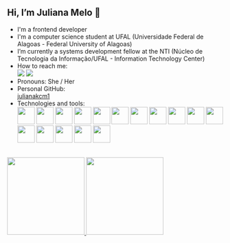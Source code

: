 ## Hi, I’m Juliana Melo 👋
- I'm a frontend developer
- I'm a computer science student at UFAL (Universidade Federal de Alagoas - Federal University of Alagoas)
- I’m currently a systems development fellow at the NTI (Núcleo de Tecnologia da Informação/UFAL - Information Technology Center)
- How to reach me: <br>
  <div>
    <a href = "mailto:contato@julianakcmelo@gmail.com"><img loading="lazy" src="https://img.shields.io/badge/Gmail-D14836?style=for-the-badge&logo=gmail&logoColor=white" target="_blank"></a>
    <a href="https://www.linkedin.com/in/julianakcmelo/" target="_blank"><img loading="lazy" src="https://img.shields.io/badge/-LinkedIn-%230077B5?style=for-the-badge&logo=linkedin&logoColor=white" target="_blank"></a>
  </div>
- Pronouns: She / Her
- Personal GitHub: <br>
  [julianakcm1](https://github.com/julianakcm1)
- Technologies and tools:
  <br>
  <div>
    <img src="https://cdn.jsdelivr.net/gh/devicons/devicon@latest/icons/react/react-original.svg" width="40" height="40" />
    <img src="https://cdn.jsdelivr.net/gh/devicons/devicon@latest/icons/typescript/typescript-original.svg" width="40" height="40" />
    <img src="https://cdn.jsdelivr.net/gh/devicons/devicon@latest/icons/javascript/javascript-plain.svg" width="40" height="40" />
    <img src="https://cdn.jsdelivr.net/gh/devicons/devicon@latest/icons/css3/css3-original.svg" width="40" height="40" />
    <img src="https://cdn.jsdelivr.net/gh/devicons/devicon@latest/icons/html5/html5-original.svg" width="40" height="40" />
    <img src="https://cdn.jsdelivr.net/gh/devicons/devicon@latest/icons/figma/figma-original.svg" width="40" height="40" />
    <img src="https://cdn.jsdelivr.net/gh/devicons/devicon@latest/icons/materialui/materialui-original.svg" width="40" height="40" />
    <img src="https://cdn.jsdelivr.net/gh/devicons/devicon@latest/icons/git/git-original.svg" width="40" height="40" />
    <img src="https://cdn.jsdelivr.net/gh/devicons/devicon@latest/icons/github/github-original.svg" width="40" height="40" />
    <img src="https://cdn.jsdelivr.net/gh/devicons/devicon@latest/icons/gitlab/gitlab-original.svg" width="40" height="40" />
    <img src="https://cdn.jsdelivr.net/gh/devicons/devicon@latest/icons/vscode/vscode-original.svg" width="40" height="40" />
    <img src="https://cdn.jsdelivr.net/gh/devicons/devicon@latest/icons/linux/linux-original.svg" width="40" height="40" />
    <img src="https://cdn.jsdelivr.net/gh/devicons/devicon@latest/icons/jira/jira-original-wordmark.svg" width="40" height="40" />
    <img src="https://cdn.jsdelivr.net/gh/devicons/devicon@latest/icons/trello/trello-original-wordmark.svg" width="40" height="40" />
    <img src="https://cdn.jsdelivr.net/gh/devicons/devicon@latest/icons/notion/notion-original.svg" width="40" height="40" />
    <img src="https://cdn.jsdelivr.net/gh/devicons/devicon@latest/icons/canva/canva-original.svg" width="40" height="40" />
  </div>

<br>
<div>
  <a href="https://github.com/julianakcmelo">
  <img loading="lazy" height="180em" src="https://github-readme-stats.vercel.app/api/top-langs/?username=julianakcmelo&layout=compact&langs_count=7&theme=dracula"/>
  <img loading="lazy" height="180em" src="https://github-readme-stats.vercel.app/api?username=julianakcmelo&show_icons=true&theme=dracula&include_all_commits=true&count_private=true"/>
</div>

<!---
julianakcmelo/julianakcmelo is a ✨ special ✨ repository because its `README.md` (this file) appears on your GitHub profile.
You can click the Preview link to take a look at your changes.
--->
